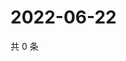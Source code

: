 # 2022-06-22

共 0 条

<!-- BEGIN WEIBO -->
<!-- 最后更新时间 Wed Jun 22 2022 02:01:54 GMT+0800 (China Standard Time) -->

<!-- END WEIBO -->

